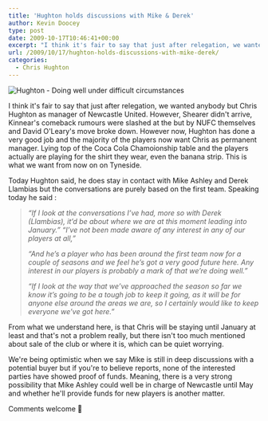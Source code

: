 ```yaml
---
title: 'Hughton holds discussions with Mike & Derek'
author: Kevin Doocey
type: post
date: 2009-10-17T10:46:41+00:00
excerpt: "I think it's fair to say that just after relegation, we wanted anybody but Chris Hughton as manager of Newcastle United. However, Shearer didn't.."
url: /2009/10/17/hughton-holds-discussions-with-mike-derek/
categories:
  - Chris Hughton
---
```


![Hughton - Doing well under difficult circumstances](https://static.guim.co.uk/sys-images/Sport/Pix/columnists/2009/3/15/1237135309065/Chris-Hughton-001.jpg)

I think it's fair to say that just after relegation, we wanted anybody but Chris Hughton as manager of Newcastle United. However, Shearer didn't arrive, Kinnear's comeback rumours were slashed at the but by NUFC themselves and David O'Leary's move broke down. However now, Hughton has done a very good job and the majority of the players now want Chris as  permanent manager. Lying top of the Coca Cola Chamoionship table and the players actually are playing for the shirt they wear, even the banana strip. This is what we want from now on on Tyneside.

Today Hughton said, he does stay in contact with Mike Ashley and Derek Llambias but the conversations are purely based on the first team. Speaking today he said :

> _“If I look at the conversations I’ve had, more so with Derek (Llambias), it’d be about where we are at this moment leading into January.” “I’ve not been made aware of any interest in any of our players at all,”_
>
> _“And he’s a player who has been around the first team now for a couple of seasons and we feel he’s got a very good future here. Any interest in our players is probably a mark of that we’re doing well.”_
>
> _“If I look at the way that we’ve approached the season so far we know it’s going to be a tough job to keep it going, as it will be for anyone else around the areas we are, so I certainly would like to keep everyone we’ve got here.”_

From what we understand here, is that Chris will be staying until January at least and that's not a problem really, but there isn't too much mentioned about sale of the club or where it is, which can be quiet worrying.

We're being optimistic when we say Mike is still in deep discussions with a potential buyer but if you're to believe reports, none of the interested parties have showed proof of funds. Meaning, there is a very strong possibility that Mike Ashley could well be in charge of Newcastle until May and whether he'll provide funds for new players is another matter.

Comments welcome 🙂
